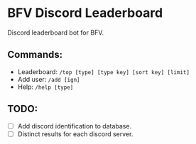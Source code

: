 # BFV Discord Leaderboard

Discord leaderboard bot for BFV.

## Commands:

-   Leaderboard: `/top [type] [type key] [sort key] [limit]`
-   Add user: `/add [ign]`
-   Help: `/help [type]`

## TODO:

-   [ ] Add discord identification to database.
-   [ ] Distinct results for each discord server.
